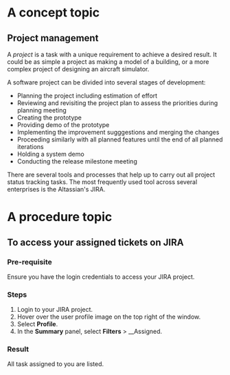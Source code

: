 # A concept topic

## Project management

A _project_ is a task with a unique requirement to achieve a desired result. It could be as simple a project as making a model of a building, or a more complex project of designing an aircraft simulator.

A software project can be divided into several stages of development:

- Planning the project including estimation of effort
- Reviewing and revisiting the project plan to assess the priorities during planning meeting
- Creating the prototype
- Providing demo of the prototype
- Implementing the improvement sugggestions and merging the changes
- Proceeding similarly with all planned features until the end of all planned iterations
- Holding a system demo
- Conducting the release milestone meeting

There are several tools and processes that help up to carry out all project status tracking tasks. The most frequently used tool across several enterprises is the Altassian's JIRA.

# A procedure topic

## To access your assigned tickets on JIRA

### Pre-requisite

Ensure you have the login credentials to access your JIRA project.

### Steps

1. Login to your JIRA project.
2. Hover over the user profile image on the top right of the window.
3. Select __Profile__.
4. In the __Summary__ panel, select __Filters__ > __Assigned.

### Result
All task assigned to you are listed.



